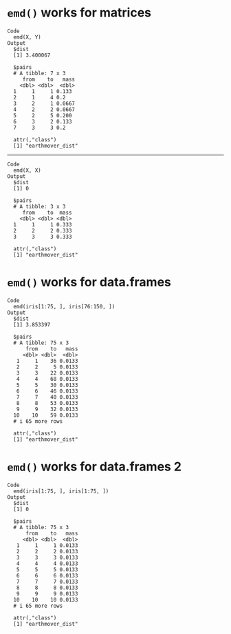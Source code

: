 # `emd()` works for matrices

    Code
      emd(X, Y)
    Output
      $dist
      [1] 3.400067
      
      $pairs
      # A tibble: 7 x 3
         from    to   mass
        <dbl> <dbl>  <dbl>
      1     1     1 0.133 
      2     1     4 0.2   
      3     2     1 0.0667
      4     2     2 0.0667
      5     2     5 0.200 
      6     3     2 0.133 
      7     3     3 0.2   
      
      attr(,"class")
      [1] "earthmover_dist"

---

    Code
      emd(X, X)
    Output
      $dist
      [1] 0
      
      $pairs
      # A tibble: 3 x 3
         from    to  mass
        <dbl> <dbl> <dbl>
      1     1     1 0.333
      2     2     2 0.333
      3     3     3 0.333
      
      attr(,"class")
      [1] "earthmover_dist"

# `emd()` works for data.frames

    Code
      emd(iris[1:75, ], iris[76:150, ])
    Output
      $dist
      [1] 3.853397
      
      $pairs
      # A tibble: 75 x 3
          from    to   mass
         <dbl> <dbl>  <dbl>
       1     1    36 0.0133
       2     2     5 0.0133
       3     3    22 0.0133
       4     4    68 0.0133
       5     5    30 0.0133
       6     6    46 0.0133
       7     7    40 0.0133
       8     8    53 0.0133
       9     9    32 0.0133
      10    10    59 0.0133
      # i 65 more rows
      
      attr(,"class")
      [1] "earthmover_dist"

# `emd()` works for data.frames 2

    Code
      emd(iris[1:75, ], iris[1:75, ])
    Output
      $dist
      [1] 0
      
      $pairs
      # A tibble: 75 x 3
          from    to   mass
         <dbl> <dbl>  <dbl>
       1     1     1 0.0133
       2     2     2 0.0133
       3     3     3 0.0133
       4     4     4 0.0133
       5     5     5 0.0133
       6     6     6 0.0133
       7     7     7 0.0133
       8     8     8 0.0133
       9     9     9 0.0133
      10    10    10 0.0133
      # i 65 more rows
      
      attr(,"class")
      [1] "earthmover_dist"

